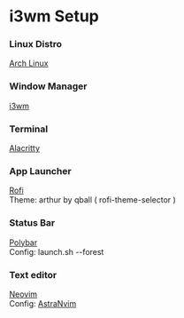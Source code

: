 # i3wm Setup

### Linux Distro
[Arch Linux](https://archlinux.org)

### Window Manager
[i3wm](https://i3wm.org)

### Terminal
[Alacritty](https://alacritty.org)

### App Launcher
[Rofi](https://github.com/davatorium/rofi) \
Theme: arthur by qball ( rofi-theme-selector )

### Status Bar
[Polybar](https://github.com/polybar/polybar) \
Config: launch.sh --forest

### Text editor
[Neovim](https://neovim.io) \
Config: [AstraNvim](https://astronvim.com)
